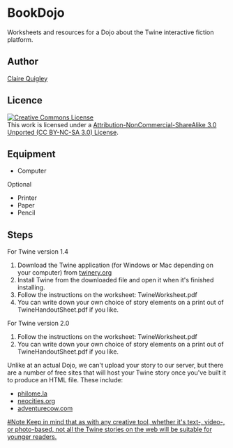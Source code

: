 # BookDojo
Worksheets and resources for a Dojo about the Twine interactive fiction platform.

## Author 
[Claire Quigley](https://github.com/alcluith) <br/>


## Licence

<a rel="license" href="http://creativecommons.org/licenses/by-nc-sa/3.0/deed.en_US"><img alt="Creative Commons License" style="border-width:0" src="http://i.creativecommons.org/l/by-nc-sa/3.0/88x31.png" /></a><br />This work is licensed under a <a rel="license" href="http://creativecommons.org/licenses/by-nc-sa/3.0/">Attribution-NonCommercial-ShareAlike 3.0 Unported (CC BY-NC-SA 3.0) License</a>.

## Equipment
<ul>
  <li>Computer</li>
</ul>
Optional 
<ul>
  <li>Printer</li>
  <li>Paper</li>
  <li>Pencil</li>
</ul>

## Steps
For Twine version 1.4
<ol>
  <li>Download the Twine application (for Windows or Mac depending on your computer) from  <a href="twinery.org">twinery.org</a></li>
  <li>Install Twine from the downloaded file and open it when it's finished installing.</li>
  <li>Follow the instructions on the worksheet: TwineWorksheet.pdf</li>
  <li>You can write down your own choice of story elements on a print out of TwineHandoutSheet.pdf if you like.</li>
  </ol>
  For Twine version 2.0
<ol>
  <li>Follow the instructions on the worksheet: TwineWorksheet.pdf</li>
  <li>You can write down your own choice of story elements on a print out of TwineHandoutSheet.pdf if you like.</li>
  </ol>
Unlike at an actual Dojo, we can't upload your story to our server, but there are a number of free sites that will host your Twine story once you've built it to produce an HTML file.  These include:</li>
  <ul>
    <li><a href="http://www.philome.la/">philome.la</li>
    <li><a href="https://neocities.org/">neocities.org</li>
    <li><a href="http://adventurecow.com/">adventurecow.com</li>
  </ul>
</ul>

#Note
Keep in mind that as with any creative tool,  whether it's text-, video-, or photo-based, not all the Twine stories on the web will be suitable for younger readers. 



